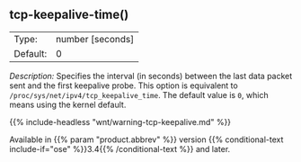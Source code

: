 ---
---
<!-- DISCLAIMER: This file is based on the syslog-ng Open Source Edition documentation https://github.com/balabit/syslog-ng-ose-guides/commit/2f4a52ee61d1ea9ad27cb4f3168b95408fddfdf2 and is used under the terms of The syslog-ng Open Source Edition Documentation License. The file has been modified by Axoflow. -->

## tcp-keepalive-time()

|          |                    |
| -------- | ------------------ |
| Type:    | number [seconds] |
| Default: | 0                  |

*Description:* Specifies the interval (in seconds) between the last data packet sent and the first keepalive probe. This option is equivalent to `/proc/sys/net/ipv4/tcp_keepalive_time`. The default value is `0`, which means using the kernel default.

{{% include-headless "wnt/warning-tcp-keepalive.md" %}}

Available in {{% param "product.abbrev" %}} version {{% conditional-text include-if="ose" %}}3.4{{% /conditional-text %}} and later.


